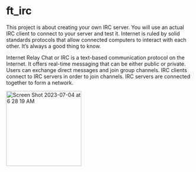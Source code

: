# ft_irc

This project is about creating your own IRC server.
You will use an actual IRC client to connect to your server and test it.
Internet is ruled by solid standards protocols that allow connected computers to interact
with each other.
It’s always a good thing to know.

Internet Relay Chat or IRC is a text-based communication protocol on the Internet.
It offers real-time messaging that can be either public or private. Users can exchange
direct messages and join group channels.
IRC clients connect to IRC servers in order to join channels. IRC servers are connected
together to form a network.

<img width="203" alt="Screen Shot 2023-07-04 at 6 28 19 AM" src="https://github.com/Zyon213/ft_irc/assets/89134256/7e7a8a35-7a1f-4a6a-9024-f8154dd88474">
